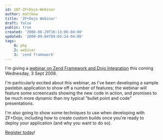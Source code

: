 ```yaml
---
id: 187-ZF+Dojo-Webinar
author: matthew
title: 'ZF+Dojo Webinar'
draft: false
public: true
created: '2008-08-29T16:13:06-04:00'
updated: '2008-09-04T09:04:24-04:00'
tags:
    0: php
    2: webinar
    3: 'zend framework'
---
```

I'm giving a [webinar on Zend Framework and Dojo Integration](http://www.zend.com/en/company/news/event/webinar-zend-framework-and-dojo-integration) this coming Wednesday, 3 Sept 2008.

I'm particularly excited about this webinar, as I've been developing a sample pastebin application to show off a number of features; the webinar will feature some screencasts showing the new code in action, and promises to be much more dynamic than my typical "bullet point and code" presentations.

I'm also going to show some techniques to use when developing with ZF+Dojo, including how to create custom builds once you're ready to deploy your application (and why you want to do so).

[Register today](https://zend.webex.com/zend/onstage/g.php?t=a&d=572843054)!